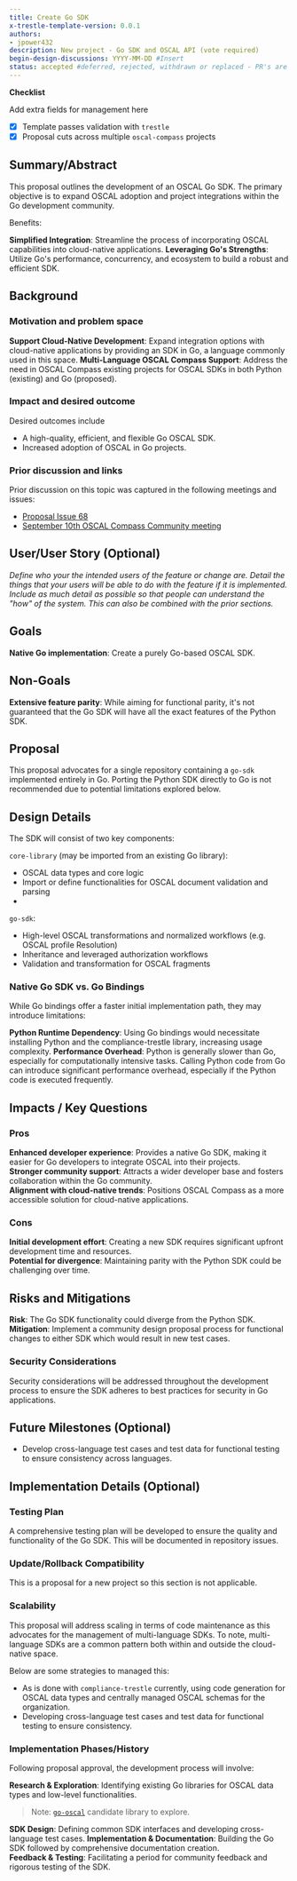 ```yaml
---
title: Create Go SDK
x-trestle-template-version: 0.0.1
authors:
- jpower432
description: New project - Go SDK and OSCAL API (vote required)
begin-design-discussions: YYYY-MM-DD #Insert
status: accepted #deferred, rejected, withdrawn or replaced - PR's are not accepted. Status is based on main. Rejected is unlikely to exist except where a clear record is required 
---
```


**Checklist**


<!--> Add extra fields for management here <!-->

- [X] Template passes validation with `trestle`
- [X] Proposal cuts across multiple `oscal-compass` projects

## Summary/Abstract

This proposal outlines the development of an OSCAL Go SDK. The primary objective is to expand OSCAL adoption and project integrations within the Go development community.

Benefits:

**Simplified Integration**: Streamline the process of incorporating OSCAL capabilities into cloud-native applications.
**Leveraging Go's Strengths**: Utilize Go's performance, concurrency, and ecosystem to build a robust and efficient SDK.

## Background

### Motivation and problem space

**Support Cloud-Native Development**: Expand integration options with cloud-native applications by providing an SDK in Go, a language commonly used in this space.
**Multi-Language OSCAL Compass Support**: Address the need in OSCAL Compass existing projects for OSCAL SDKs in both Python (existing) and Go (proposed).

### Impact and desired outcome

Desired outcomes include
- A high-quality, efficient, and flexible Go OSCAL SDK.
- Increased adoption of OSCAL in Go projects.

### Prior discussion and links

Prior discussion on this topic was captured in the following meetings and issues:

- [Proposal Issue 68](https://github.com/oscal-compass/community/pull/68)
- [September 10th OSCAL Compass Community meeting](https://www.youtube.com/watch?v=flFozzcYFzE)

## User/User Story (Optional)

*Define who your the intended users of the feature or change are. Detail the things that your users will be able to do with the feature if it is implemented. Include as much detail as possible so that people can understand the "how" of the system. This can also be combined with the prior sections.*

## Goals

**Native Go implementation**: Create a purely Go-based OSCAL SDK.

## Non-Goals

**Extensive feature parity**: While aiming for functional parity, it's not guaranteed that the Go SDK will have all the exact features of the Python SDK.

## Proposal

This proposal advocates for a single repository containing a `go-sdk` implemented entirely in Go. Porting the Python SDK directly to Go is not recommended due to potential limitations explored below.

## Design Details

The SDK will consist of two key components:

`core-library` (may be imported from an existing Go library):
- OSCAL data types and core logic
- Import or define functionalities for OSCAL document validation and parsing
- 
`go-sdk`:
- High-level OSCAL transformations and normalized workflows (e.g. OSCAL profile Resolution)
- Inheritance and leveraged authorization workflows
- Validation and transformation for OSCAL fragments

### Native Go SDK vs. Go Bindings

While Go bindings offer a faster initial implementation path, they may introduce limitations:

**Python Runtime Dependency**: Using Go bindings would necessitate installing Python and the compliance-trestle library, increasing usage complexity.
**Performance Overhead**: Python is generally slower than Go, especially for computationally intensive tasks. Calling Python code from Go can introduce significant performance overhead, especially if the Python code is executed frequently.

## Impacts / Key Questions

### Pros

**Enhanced developer experience**: Provides a native Go SDK, making it easier for Go developers to integrate OSCAL into their projects.   
**Stronger community support**: Attracts a wider developer base and fosters collaboration within the Go community.  
**Alignment with cloud-native trends**: Positions OSCAL Compass as a more accessible solution for cloud-native applications.  

### Cons

**Initial development effort**: Creating a new SDK requires significant upfront development time and resources.  
**Potential for divergence**: Maintaining parity with the Python SDK could be challenging over time.  

## Risks and Mitigations

**Risk**: The Go SDK functionality could diverge from the Python SDK.
**Mitigation**: Implement a community design proposal process for functional changes to either SDK which would result in new test cases.

### Security Considerations

Security considerations will be addressed throughout the development process to ensure the SDK adheres to best practices for security in Go applications.

## Future Milestones (Optional)

- Develop cross-language test cases and test data for functional testing to ensure consistency across languages.

## Implementation Details (Optional) 

### Testing Plan

 A comprehensive testing plan will be developed to ensure the quality and functionality of the Go SDK. This will be documented in repository issues.

### Update/Rollback Compatibility

This is a proposal for a new project so this section is not applicable.

### Scalability

This proposal will address scaling in terms of code maintenance as this advocates for the management of
multi-language SDKs. To note, multi-language SDKs are a common pattern both within and outside the cloud-native space.

Below are some strategies to managed this:
- As is done with `compliance-trestle` currently, using code generation for OSCAL data types and centrally managed OSCAL schemas for the organization.
- Developing cross-language test cases and test data for functional testing to ensure consistency.

### Implementation Phases/History

Following proposal approval, the development process will involve:

**Research & Exploration**: Identifying existing Go libraries for OSCAL data types and low-level functionalities.
> Note: [`go-oscal`](https://github.com/defenseunicorns/go-oscal) candidate library to explore.

**SDK Design**: Defining common SDK interfaces and developing cross-language test cases. 
**Implementation & Documentation**: Building the Go SDK followed by comprehensive documentation creation.  
**Feedback & Testing**: Facilitating a period for community feedback and rigorous testing of the SDK.  
